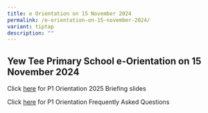 ```yaml
---
title: e Orientation on 15 November 2024
permalink: /e-orientation-on-15-november-2024/
variant: tiptap
description: ""
---
```

<h2>Yew Tee Primary School e-Orientation on 15 November 2024</h2>
<p>Click <a href="https://drive.google.com/file/d/1_b8GxBjisTTLCOC4ZcyBzYDyeEUPkbPQ/view?usp=drive_link" rel="noopener nofollow" target="_blank">here</a> for
P1 Orientation 2025 Briefing slides</p>
<p>Click <a href="https://drive.google.com/file/d/1_pEqVWd2Z759x8Tc1JbIAg4LFF9Cv4CA/view?usp=sharing" rel="noopener nofollow" target="_blank">here</a> for
P1 Orientation Frequently Asked Questions</p>
<p></p>
<p><strong><a href="https://www.instagram.com/p/C9zWtcihxTE/?utm_source=ig_web_copy_link" rel="noopener noreferrer nofollow" target="_blank"><br></a></strong>
</p>